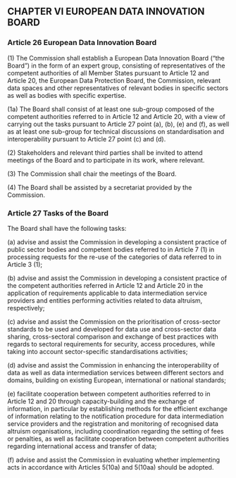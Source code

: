 ## CHAPTER VI EUROPEAN DATA INNOVATION BOARD

### Article 26 European Data Innovation Board

(1) The Commission shall establish a European Data Innovation Board (“the Board”) in the form of an expert group, consisting of representatives of the competent authorities of all Member States pursuant to Article 12 and Article 20, the European Data Protection Board, the Commission, relevant data spaces and other representatives of relevant bodies in specific sectors as well as bodies with specific expertise.

(1a) The Board shall consist of at least one sub-group composed of the competent authorities referred to in Article 12 and Article 20, with a view of carrying out the tasks pursuant to Article 27 point (a), (b), (e) and (f), as well as at least one sub-group for technical discussions on standardisation and interoperability pursuant to Article 27 point (c) and (d).

(2) Stakeholders and relevant third parties shall be invited to attend meetings of the Board and to participate in its work, where relevant.

(3) The Commission shall chair the meetings of the Board.

(4) The Board shall be assisted by a secretariat provided by the Commission. 

### Article 27 Tasks of the Board 

The Board shall have the following tasks:

(a) advise and assist the Commission in developing a consistent practice of public sector bodies and competent bodies referred to in Article 7 (1) in processing requests for the re-use of the categories of data referred to in Article 3 (1);

(b) advise and assist the Commission in developing a consistent practice of the competent authorities referred in Article 12 and Article 20 in the application of requirements applicable to data intermediation service providers and entities performing activities related to data altruism, respectively;

(c) advise and assist the Commission on the prioritisation of cross-sector standards to be used and developed for data use and cross-sector data sharing, cross-sectoral comparison and exchange of best practices with regards to sectoral requirements for security, access procedures, while taking into account sector-specific standardisations activities;

(d) advise and assist the Commission in enhancing the interoperability of data as well as data intermediation services between different sectors and domains, building on existing European, international or national standards;

(e) facilitate cooperation between competent authorities referred to in Article 12 and 20 through capacity-building and the exchange of information, in particular by establishing methods for the efficient exchange of information relating to the notification procedure for data intermediation service providers and the registration and monitoring of recognised data altruism organisations, including coordination regarding the setting of fees or penalties, as well as facilitate cooperation between competent authorities regarding international access and transfer of data;

(f) advise and assist the Commission in evaluating whether implementing acts in accordance with Articles 5(10a) and 5(10aa) should be adopted.
